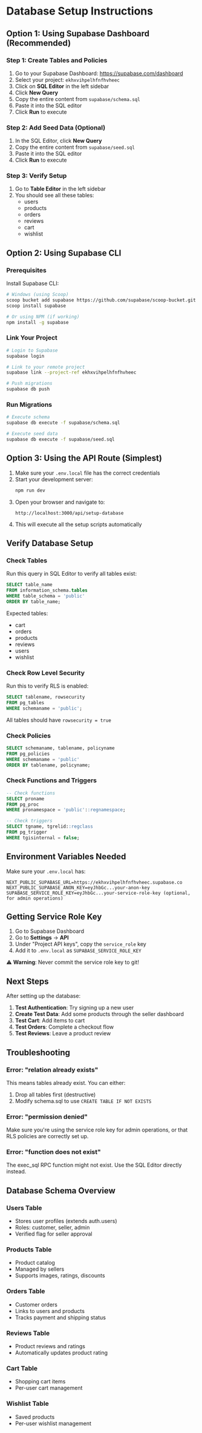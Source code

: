 # Database Setup Instructions

## Option 1: Using Supabase Dashboard (Recommended)

### Step 1: Create Tables and Policies

1. Go to your Supabase Dashboard: https://supabase.com/dashboard
2. Select your project: `ekhxvihpelhfnfhvheec`
3. Click on **SQL Editor** in the left sidebar
4. Click **New Query**
5. Copy the entire content from `supabase/schema.sql`
6. Paste it into the SQL editor
7. Click **Run** to execute

### Step 2: Add Seed Data (Optional)

1. In the SQL Editor, click **New Query**
2. Copy the entire content from `supabase/seed.sql`
3. Paste it into the SQL editor
4. Click **Run** to execute

### Step 3: Verify Setup

1. Go to **Table Editor** in the left sidebar
2. You should see all these tables:
   - users
   - products
   - orders
   - reviews
   - cart
   - wishlist

## Option 2: Using Supabase CLI

### Prerequisites

Install Supabase CLI:
```bash
# Windows (using Scoop)
scoop bucket add supabase https://github.com/supabase/scoop-bucket.git
scoop install supabase

# Or using NPM (if working)
npm install -g supabase
```

### Link Your Project

```bash
# Login to Supabase
supabase login

# Link to your remote project
supabase link --project-ref ekhxvihpelhfnfhvheec

# Push migrations
supabase db push
```

### Run Migrations

```bash
# Execute schema
supabase db execute -f supabase/schema.sql

# Execute seed data
supabase db execute -f supabase/seed.sql
```

## Option 3: Using the API Route (Simplest)

1. Make sure your `.env.local` file has the correct credentials
2. Start your development server:
   ```bash
   npm run dev
   ```
3. Open your browser and navigate to:
   ```
   http://localhost:3000/api/setup-database
   ```
4. This will execute all the setup scripts automatically

## Verify Database Setup

### Check Tables

Run this query in SQL Editor to verify all tables exist:

```sql
SELECT table_name 
FROM information_schema.tables 
WHERE table_schema = 'public'
ORDER BY table_name;
```

Expected tables:
- cart
- orders
- products
- reviews
- users
- wishlist

### Check Row Level Security

Run this to verify RLS is enabled:

```sql
SELECT tablename, rowsecurity 
FROM pg_tables 
WHERE schemaname = 'public';
```

All tables should have `rowsecurity = true`

### Check Policies

```sql
SELECT schemaname, tablename, policyname 
FROM pg_policies 
WHERE schemaname = 'public'
ORDER BY tablename, policyname;
```

### Check Functions and Triggers

```sql
-- Check functions
SELECT proname 
FROM pg_proc 
WHERE pronamespace = 'public'::regnamespace;

-- Check triggers
SELECT tgname, tgrelid::regclass 
FROM pg_trigger 
WHERE tgisinternal = false;
```

## Environment Variables Needed

Make sure your `.env.local` has:

```env
NEXT_PUBLIC_SUPABASE_URL=https://ekhxvihpelhfnfhvheec.supabase.co
NEXT_PUBLIC_SUPABASE_ANON_KEY=eyJhbGc...your-anon-key
SUPABASE_SERVICE_ROLE_KEY=eyJhbGc...your-service-role-key (optional, for admin operations)
```

## Getting Service Role Key

1. Go to Supabase Dashboard
2. Go to **Settings** → **API**
3. Under "Project API keys", copy the `service_role` key
4. Add it to `.env.local` as `SUPABASE_SERVICE_ROLE_KEY`

⚠️ **Warning**: Never commit the service role key to git!

## Next Steps

After setting up the database:

1. **Test Authentication**: Try signing up a new user
2. **Create Test Data**: Add some products through the seller dashboard
3. **Test Cart**: Add items to cart
4. **Test Orders**: Complete a checkout flow
5. **Test Reviews**: Leave a product review

## Troubleshooting

### Error: "relation already exists"

This means tables already exist. You can either:
1. Drop all tables first (destructive)
2. Modify schema.sql to use `CREATE TABLE IF NOT EXISTS`

### Error: "permission denied"

Make sure you're using the service role key for admin operations, or that RLS policies are correctly set up.

### Error: "function does not exist"

The exec_sql RPC function might not exist. Use the SQL Editor directly instead.

## Database Schema Overview

### Users Table
- Stores user profiles (extends auth.users)
- Roles: customer, seller, admin
- Verified flag for seller approval

### Products Table
- Product catalog
- Managed by sellers
- Supports images, ratings, discounts

### Orders Table
- Customer orders
- Links to users and products
- Tracks payment and shipping status

### Reviews Table
- Product reviews and ratings
- Automatically updates product rating

### Cart Table
- Shopping cart items
- Per-user cart management

### Wishlist Table
- Saved products
- Per-user wishlist management

